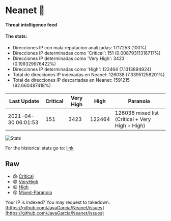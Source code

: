 # Neanet :hocho:
#### Threat intelligence feed
#### The stats:

- Direcciones IP con mala reputacion analizadas: 1717253 (100%)
- Direcciones IP determinadas como 'Critical':  151 (0.00879311318717%)
- Direcciones IP determinadas como 'Very High':  3423 (0.199329976422%)
- Direcciones IP determinadas como 'High':  122464 (7.1313894924)
- Total de direcciones IP indexadas en Neanet:  126038 (7.33951258201%)
- Total de direcciones IP descartadas en Neanet:  1591215 (92.660487418%)

| Last Update | Critical | Very High | High | Paranoia |
| --- | --- | --- | --- | --- |
| 2021-04-30 06:01:53 | 151 | 3423 | 122464 | 126038 mixed list (Critical + Very High + High)|

![Stats](https://docs.google.com/spreadsheets/d/e/2PACX-1vSnaNMIXVabIpDJjufMlzH7poXnshF3mgd8Is1g9ytUEzVsP5my4Trn8f-xkoLLQ38xpL3HtmUexLo6/pubchart?oid=501124687&format=image)

For the historical stats go to: [link](/stats.csv)
## Raw
- :scream: [Critical](https://raw.githubusercontent.com/JavaGarcia/Neanet/master/blacklists/neanet_critical.txt)
- :fearful: [VeryHigh](https://raw.githubusercontent.com/JavaGarcia/Neanet/master/blacklists/neanet_veryHigh.txtt)
- :frowning: [High](https://raw.githubusercontent.com/JavaGarcia/Neanet/master/blacklists/neanet_high.txt)
- :dizzy_face: [Mixed-Paranoia](https://raw.githubusercontent.com/JavaGarcia/Neanet/master/blacklists/neanet_all.txt)


Your IP is indexed? You may request to takedown. [https://github.com/JavaGarcia/Neanet/issues](https://github.com/JavaGarcia/Neanet/issues)




































































































































































































































































































































































































































































































































































































































































































































































































































































































































































































































































































































































































































































































































































































































































































































































































































































































































































































































































































































































































































































































































































































































































































































































































































































































































































































































































































































































































































































































































































































































































































































































































































































































































































































































































































































































































































































































































































































































































































































































































































































































































































































































































































































































































































































































































































































































































































































































































































































































































































































































































































































































































































































































































































































































































































































































































































































































































































































































































































































































































































































































































































































